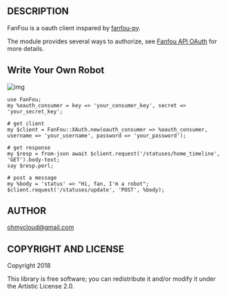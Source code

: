 ## DESCRIPTION

FanFou is a oauth client inspared by [fanfou-py](https://docs.setq.me/oh-my-robot/fanfou-api.html).  

The module provides several ways to authorize,  see [Fanfou API OAuth](https://github.com/FanfouAPI/FanFouAPIDoc/wiki/Oauth) for more details.

## Write Your Own Robot

![img](http://photo1.fanfou.com/v1/mss_3d027b52ec5a4d589e68050845611e68/ff/n0/0f/qm/xd_368058.jpg@596w_1l.jpg)

```perl6
use FanFou;
my %oauth_consumer = key => 'your_consumer_key', secret => 'your_secret_key';

# get client
my $client = FanFou::XAuth.new(oauth_consumer => %oauth_consumer, username => 'your_username', password => 'your_password');

# get response
my $resp = from-json await $client.request('/statuses/home_timeline', 'GET').body-text;
say $resp.perl;

# post a message
my %body = 'status' => "Hi, fan, I'm a robot";
$client.request('/statuses/update', 'POST', %body);
```

## AUTHOR

ohmycloud@gmail.com

## COPYRIGHT AND LICENSE

Copyright 2018

This library is free software; you can redistribute it and/or modify it under the Artistic License 2.0.
